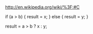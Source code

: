 http://en.wikipedia.org/wiki/%3F:#C

if (a > b) {
    result = x;
} else {
    result = y;
}

result = a > b ? x : y;
